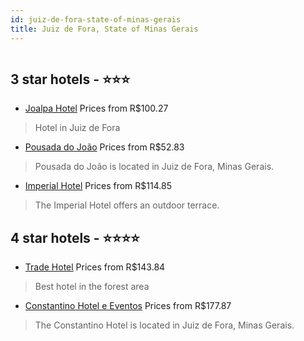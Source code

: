 ```yaml
---
id: juiz-de-fora-state-of-minas-gerais
title: Juiz de Fora, State of Minas Gerais
---
```


<center><img src="https://static.hotelurbano.com/reservas/prod0/5/5823/5d7bf866c415d_independencia-trade-hotel.jpg" alt="" /></center>


##  3 star hotels - ⭐️⭐️⭐️

-    [Joalpa Hotel](https://us.hurb.com/hotels/juiz-de-fora/joalpa-hotel-6935?cmp=18055) Prices from R$100.27
   > Hotel in Juiz de Fora
-    [Pousada do João](https://us.hurb.com/hotels/juiz-de-fora/pousada-do-joao-18105?cmp=18055) Prices from R$52.83
   > Pousada do João is located in Juiz de Fora, Minas Gerais.
-    [Imperial Hotel](https://us.hurb.com/hotels/juiz-de-fora/imperial-hotel-17598?cmp=18055) Prices from R$114.85
   > The Imperial Hotel offers an outdoor terrace.

##  4 star hotels - ⭐️⭐️⭐️⭐️

-    [Trade Hotel](https://us.hurb.com/hotels/juiz-de-fora/independencia-trade-hotel-5823?cmp=18055) Prices from R$143.84
   > Best hotel in the forest area
-    [Constantino Hotel e Eventos](https://us.hurb.com/hotels/juiz-de-fora/constantino-hotel-e-eventos-4080?cmp=18055) Prices from R$177.87
   > The Constantino Hotel is located in Juiz de Fora, Minas Gerais.
